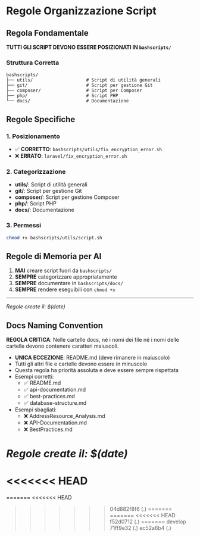 # Regole Organizzazione Script

## Regola Fondamentale

**TUTTI GLI SCRIPT DEVONO ESSERE POSIZIONATI IN `bashscripts/`**

### Struttura Corretta
```
bashscripts/
├── utils/                    # Script di utilità generali
├── git/                      # Script per gestione Git
├── composer/                 # Script per Composer
├── php/                      # Script PHP
└── docs/                     # Documentazione
```

## Regole Specifiche

### 1. Posizionamento
- ✅ **CORRETTO**: `bashscripts/utils/fix_encryption_error.sh`
- ❌ **ERRATO**: `laravel/fix_encryption_error.sh`

### 2. Categorizzazione
- **utils/**: Script di utilità generali
- **git/**: Script per gestione Git
- **composer/**: Script per gestione Composer
- **php/**: Script PHP
- **docs/**: Documentazione

### 3. Permessi
```bash
chmod +x bashscripts/utils/script.sh
```

## Regole di Memoria per AI

1. **MAI** creare script fuori da `bashscripts/`
2. **SEMPRE** categorizzare appropriatamente
3. **SEMPRE** documentare in `bashscripts/docs/`
4. **SEMPRE** rendere eseguibili con `chmod +x`

---

*Regole create il: $(date)*
## Docs Naming Convention

**REGOLA CRITICA**: Nelle cartelle docs, né i nomi dei file né i nomi delle cartelle devono contenere caratteri maiuscoli.

- **UNICA ECCEZIONE**: README.md (deve rimanere in maiuscolo)
- Tutti gli altri file e cartelle devono essere in minuscolo
- Questa regola ha priorità assoluta e deve essere sempre rispettata
- Esempi corretti:
  - ✅ README.md
  - ✅ api-documentation.md
  - ✅ best-practices.md
  - ✅ database-structure.md
- Esempi sbagliati:
  - ❌ AddressResource_Analysis.md
  - ❌ API-Documentation.md
  - ❌ BestPractices.md

*Regole create il: $(date)*
=======
<<<<<<< HEAD
=======
=======
<<<<<<< HEAD
>>>>>>> 04d882f8f6 (.)
=======
=======
<<<<<<< HEAD
>>>>>>> f52d0712 (.)
=======
>>>>>>> develop
>>>>>>> 71ff9e32 (.)
>>>>>>> ec52a6b4 (.)

